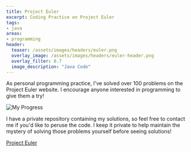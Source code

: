 ```yaml
---
title: Project Euler
excerpt: Coding Practice on Project Euler
tags:
- java
areas:
- programming
header:
  teaser: /assets/images/headers/euler.png
  overlay_image: /assets/images/headers/euler-header.png
  overlay_filter: 0.7
  image_description: "Java Code"
---
```


As personal programming practice, I've solved over 100 problems on the Project Euler website. I encourage anyone interested in programming to give them a try!

![My Progress](https://projecteuler.net/profile/russfeld.png)

I have a private repository containing my solutions, so feel free to contact me if you'd like to peruse the code. I keep it private to help maintain the mystery of solving those problems yourself before seeing solutions!

[Project Euler](https://projecteuler.net/)
